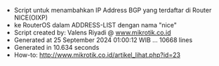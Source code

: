 - Script untuk menambahkan IP Address BGP yang terdaftar di Router NICE(OIXP)
- ke RouterOS dalam ADDRESS-LIST dengan nama "nice"
- Script created by: Valens Riyadi @ www.mikrotik.co.id
- Generated at 25 September 2024 01:00:12 WIB ... 10668 lines
- Generated in 10.634 seconds
- How-to: http://www.mikrotik.co.id/artikel_lihat.php?id=23
